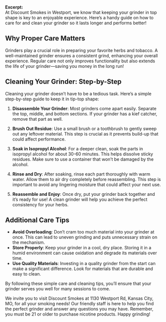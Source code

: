 **Excerpt:**  
At Discount Smokes in Westport, we know that keeping your grinder in top shape is key to an enjoyable experience. Here’s a handy guide on how to care for and clean your grinder so it lasts longer and performs better!

## Why Proper Care Matters

Grinders play a crucial role in preparing your favorite herbs and tobacco. A well-maintained grinder ensures a consistent grind, enhancing your overall experience. Regular care not only improves functionality but also extends the life of your grinder—saving you money in the long run!

## Cleaning Your Grinder: Step-by-Step

Cleaning your grinder doesn’t have to be a tedious task. Here’s a simple step-by-step guide to keep it in tip-top shape:

1. **Disassemble Your Grinder**: Most grinders come apart easily. Separate the top, middle, and bottom sections. If your grinder has a kief catcher, remove that part as well.

2. **Brush Out Residue**: Use a small brush or a toothbrush to gently sweep out any leftover material. This step is crucial as it prevents build-up that could affect performance.

3. **Soak in Isopropyl Alcohol**: For a deeper clean, soak the parts in isopropyl alcohol for about 30-60 minutes. This helps dissolve sticky residues. Make sure to use a container that won’t be damaged by the alcohol.

4. **Rinse and Dry**: After soaking, rinse each part thoroughly with warm water. Allow them to air dry completely before reassembling. This step is important to avoid any lingering moisture that could affect your next use.

5. **Reassemble and Enjoy**: Once dry, put your grinder back together and it’s ready for use! A clean grinder will help you achieve the perfect consistency for your herbs.

## Additional Care Tips

- **Avoid Overloading**: Don’t cram too much material into your grinder at once. This can lead to uneven grinding and puts unnecessary strain on the mechanism.
- **Store Properly**: Keep your grinder in a cool, dry place. Storing it in a humid environment can cause oxidation and degrade its materials over time.
- **Use Quality Materials**: Investing in a quality grinder from the start can make a significant difference. Look for materials that are durable and easy to clean.

By following these simple care and cleaning tips, you’ll ensure that your grinder serves you well for many sessions to come. 

We invite you to visit Discount Smokes at 1130 Westport Rd, Kansas City, MO, for all your smoking needs! Our friendly staff is here to help you find the perfect grinder and answer any questions you may have. Remember, you must be 21 or older to purchase nicotine products. Happy grinding!